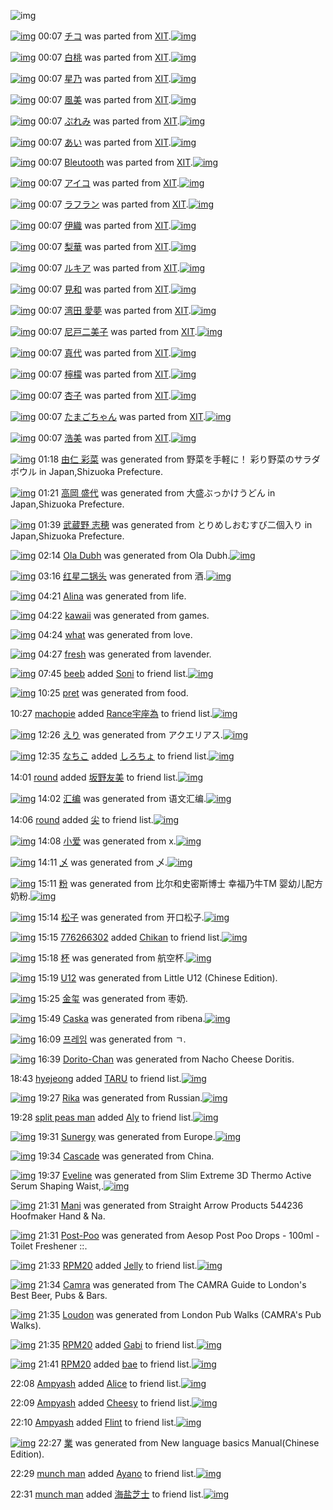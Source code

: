 ![img](http://gdrive-cdn.herokuapp.com/537b65a5bc09f0000721dda7/512px-barcode.png)

[![img](http://www.deviantsart.com/1vpo48m.png)](http://www.barcodekanojo.com/kanojo/1036483/%E3%83%81%E3%82%B3) 00:07 [チコ](http://www.barcodekanojo.com/kanojo/1036483/%E3%83%81%E3%82%B3) was parted from [XIT](http://www.barcodekanojo.com/kanojo/1036483/%E3%83%81%E3%82%B3).[![img](http://www.deviantsart.com/815jg6.jpeg)](http://www.barcodekanojo.com/user/209348/XIT) 

[![img](http://www.deviantsart.com/28jefgi.png)](http://www.barcodekanojo.com/kanojo/1201185/%E7%99%BD%E6%A1%83) 00:07 [白桃](http://www.barcodekanojo.com/kanojo/1201185/%E7%99%BD%E6%A1%83) was parted from [XIT](http://www.barcodekanojo.com/kanojo/1201185/%E7%99%BD%E6%A1%83).[![img](http://www.deviantsart.com/815jg6.jpeg)](http://www.barcodekanojo.com/user/209348/XIT) 

[![img](http://www.deviantsart.com/3b1qscm.png)](http://www.barcodekanojo.com/kanojo/2541776/%E6%98%9F%E4%B9%83) 00:07 [星乃](http://www.barcodekanojo.com/kanojo/2541776/%E6%98%9F%E4%B9%83) was parted from [XIT](http://www.barcodekanojo.com/kanojo/2541776/%E6%98%9F%E4%B9%83).[![img](http://www.deviantsart.com/815jg6.jpeg)](http://www.barcodekanojo.com/user/209348/XIT) 

[![img](http://www.deviantsart.com/3rkpevg.png)](http://www.barcodekanojo.com/kanojo/763409/%E9%A2%A8%E7%BE%8E) 00:07 [風美](http://www.barcodekanojo.com/kanojo/763409/%E9%A2%A8%E7%BE%8E) was parted from [XIT](http://www.barcodekanojo.com/kanojo/763409/%E9%A2%A8%E7%BE%8E).[![img](http://www.deviantsart.com/815jg6.jpeg)](http://www.barcodekanojo.com/user/209348/XIT) 

[![img](http://www.deviantsart.com/1d78ghh.png)](http://www.barcodekanojo.com/kanojo/1237854/%E3%81%B7%E3%82%8C%E3%81%BF) 00:07 [ぷれみ](http://www.barcodekanojo.com/kanojo/1237854/%E3%81%B7%E3%82%8C%E3%81%BF) was parted from [XIT](http://www.barcodekanojo.com/kanojo/1237854/%E3%81%B7%E3%82%8C%E3%81%BF).[![img](http://www.deviantsart.com/815jg6.jpeg)](http://www.barcodekanojo.com/user/209348/XIT) 

[![img](http://www.deviantsart.com/1spd1o7.png)](http://www.barcodekanojo.com/kanojo/432873/%E3%81%82%E3%81%84) 00:07 [あい](http://www.barcodekanojo.com/kanojo/432873/%E3%81%82%E3%81%84) was parted from [XIT](http://www.barcodekanojo.com/kanojo/432873/%E3%81%82%E3%81%84).[![img](http://www.deviantsart.com/815jg6.jpeg)](http://www.barcodekanojo.com/user/209348/XIT) 

[![img](http://www.deviantsart.com/3372ovh.png)](http://www.barcodekanojo.com/kanojo/968530/Bleutooth) 00:07 [Bleutooth](http://www.barcodekanojo.com/kanojo/968530/Bleutooth) was parted from [XIT](http://www.barcodekanojo.com/kanojo/968530/Bleutooth).[![img](http://www.deviantsart.com/815jg6.jpeg)](http://www.barcodekanojo.com/user/209348/XIT) 

[![img](http://www.deviantsart.com/2qegks8.png)](http://www.barcodekanojo.com/kanojo/1536707/%E3%82%A2%E3%82%A4%E3%82%B3) 00:07 [アイコ](http://www.barcodekanojo.com/kanojo/1536707/%E3%82%A2%E3%82%A4%E3%82%B3) was parted from [XIT](http://www.barcodekanojo.com/kanojo/1536707/%E3%82%A2%E3%82%A4%E3%82%B3).[![img](http://www.deviantsart.com/815jg6.jpeg)](http://www.barcodekanojo.com/user/209348/XIT) 

[![img](http://www.deviantsart.com/3h3e0u7.png)](http://www.barcodekanojo.com/kanojo/1720585/%E3%83%A9%E3%83%95%E3%83%A9%E3%83%B3) 00:07 [ラフラン](http://www.barcodekanojo.com/kanojo/1720585/%E3%83%A9%E3%83%95%E3%83%A9%E3%83%B3) was parted from [XIT](http://www.barcodekanojo.com/kanojo/1720585/%E3%83%A9%E3%83%95%E3%83%A9%E3%83%B3).[![img](http://www.deviantsart.com/815jg6.jpeg)](http://www.barcodekanojo.com/user/209348/XIT) 

[![img](http://www.deviantsart.com/qcjmca.png)](http://www.barcodekanojo.com/kanojo/1953216/%E4%BC%8A%E7%B9%94) 00:07 [伊織](http://www.barcodekanojo.com/kanojo/1953216/%E4%BC%8A%E7%B9%94) was parted from [XIT](http://www.barcodekanojo.com/kanojo/1953216/%E4%BC%8A%E7%B9%94).[![img](http://www.deviantsart.com/815jg6.jpeg)](http://www.barcodekanojo.com/user/209348/XIT) 

[![img](http://www.deviantsart.com/1ev12vd.png)](http://www.barcodekanojo.com/kanojo/2194910/%E6%A2%A8%E8%8F%AF) 00:07 [梨華](http://www.barcodekanojo.com/kanojo/2194910/%E6%A2%A8%E8%8F%AF) was parted from [XIT](http://www.barcodekanojo.com/kanojo/2194910/%E6%A2%A8%E8%8F%AF).[![img](http://www.deviantsart.com/815jg6.jpeg)](http://www.barcodekanojo.com/user/209348/XIT) 

[![img](http://www.deviantsart.com/1os4u14.png)](http://www.barcodekanojo.com/kanojo/1451661/%E3%83%AB%E3%82%AD%E3%82%A2) 00:07 [ルキア](http://www.barcodekanojo.com/kanojo/1451661/%E3%83%AB%E3%82%AD%E3%82%A2) was parted from [XIT](http://www.barcodekanojo.com/kanojo/1451661/%E3%83%AB%E3%82%AD%E3%82%A2).[![img](http://www.deviantsart.com/815jg6.jpeg)](http://www.barcodekanojo.com/user/209348/XIT) 

[![img](http://www.deviantsart.com/hl8dcm.png)](http://www.barcodekanojo.com/kanojo/1370500/%E8%A6%8B%E5%92%8C) 00:07 [見和](http://www.barcodekanojo.com/kanojo/1370500/%E8%A6%8B%E5%92%8C) was parted from [XIT](http://www.barcodekanojo.com/kanojo/1370500/%E8%A6%8B%E5%92%8C).[![img](http://www.deviantsart.com/815jg6.jpeg)](http://www.barcodekanojo.com/user/209348/XIT) 

[![img](http://www.deviantsart.com/1lvr8dv.png)](http://www.barcodekanojo.com/kanojo/1213760/%E6%B9%BE%E7%94%B0%20%E6%84%9B%E5%A4%A2) 00:07 [湾田 愛夢](http://www.barcodekanojo.com/kanojo/1213760/%E6%B9%BE%E7%94%B0%20%E6%84%9B%E5%A4%A2) was parted from [XIT](http://www.barcodekanojo.com/kanojo/1213760/%E6%B9%BE%E7%94%B0%20%E6%84%9B%E5%A4%A2).[![img](http://www.deviantsart.com/815jg6.jpeg)](http://www.barcodekanojo.com/user/209348/XIT) 

[![img](http://www.deviantsart.com/3hj1l8e.png)](http://www.barcodekanojo.com/kanojo/17872/%E5%B0%BC%E6%88%B8%E4%BA%8C%E7%BE%8E%E5%AD%90) 00:07 [尼戸二美子](http://www.barcodekanojo.com/kanojo/17872/%E5%B0%BC%E6%88%B8%E4%BA%8C%E7%BE%8E%E5%AD%90) was parted from [XIT](http://www.barcodekanojo.com/kanojo/17872/%E5%B0%BC%E6%88%B8%E4%BA%8C%E7%BE%8E%E5%AD%90).[![img](http://www.deviantsart.com/815jg6.jpeg)](http://www.barcodekanojo.com/user/209348/XIT) 

[![img](http://www.deviantsart.com/12ftn8d.png)](http://www.barcodekanojo.com/kanojo/2367444/%E7%9C%9F%E4%BB%A3) 00:07 [真代](http://www.barcodekanojo.com/kanojo/2367444/%E7%9C%9F%E4%BB%A3) was parted from [XIT](http://www.barcodekanojo.com/kanojo/2367444/%E7%9C%9F%E4%BB%A3).[![img](http://www.deviantsart.com/815jg6.jpeg)](http://www.barcodekanojo.com/user/209348/XIT) 

[![img](http://www.deviantsart.com/73iipk.png)](http://www.barcodekanojo.com/kanojo/2083854/%E6%AA%B8%E6%AA%AC) 00:07 [檸檬](http://www.barcodekanojo.com/kanojo/2083854/%E6%AA%B8%E6%AA%AC) was parted from [XIT](http://www.barcodekanojo.com/kanojo/2083854/%E6%AA%B8%E6%AA%AC).[![img](http://www.deviantsart.com/815jg6.jpeg)](http://www.barcodekanojo.com/user/209348/XIT) 

[![img](http://www.deviantsart.com/2m0qpqu.png)](http://www.barcodekanojo.com/kanojo/2500513/%E6%9D%8F%E5%AD%90) 00:07 [杏子](http://www.barcodekanojo.com/kanojo/2500513/%E6%9D%8F%E5%AD%90) was parted from [XIT](http://www.barcodekanojo.com/kanojo/2500513/%E6%9D%8F%E5%AD%90).[![img](http://www.deviantsart.com/815jg6.jpeg)](http://www.barcodekanojo.com/user/209348/XIT) 

[![img](http://www.deviantsart.com/14amah.png)](http://www.barcodekanojo.com/kanojo/1720173/%E3%81%9F%E3%81%BE%E3%81%94%E3%81%A1%E3%82%83%E3%82%93) 00:07 [たまごちゃん](http://www.barcodekanojo.com/kanojo/1720173/%E3%81%9F%E3%81%BE%E3%81%94%E3%81%A1%E3%82%83%E3%82%93) was parted from [XIT](http://www.barcodekanojo.com/kanojo/1720173/%E3%81%9F%E3%81%BE%E3%81%94%E3%81%A1%E3%82%83%E3%82%93).[![img](http://www.deviantsart.com/815jg6.jpeg)](http://www.barcodekanojo.com/user/209348/XIT) 

[![img](http://www.deviantsart.com/30ojnnl.png)](http://www.barcodekanojo.com/kanojo/764104/%E6%B5%A9%E7%BE%8E) 00:07 [浩美](http://www.barcodekanojo.com/kanojo/764104/%E6%B5%A9%E7%BE%8E) was parted from [XIT](http://www.barcodekanojo.com/kanojo/764104/%E6%B5%A9%E7%BE%8E).[![img](http://www.deviantsart.com/815jg6.jpeg)](http://www.barcodekanojo.com/user/209348/XIT) 

[![img](http://www.deviantsart.com/2vj871q.png)](http://www.barcodekanojo.com/kanojo/3193774/%E7%94%B1%E4%BB%81%20%E5%BD%A9%E8%8F%9C) 01:18 [由仁 彩菜](http://www.barcodekanojo.com/kanojo/3193774/%E7%94%B1%E4%BB%81%20%E5%BD%A9%E8%8F%9C) was generated from 野菜を手軽に！ 彩り野菜のサラダボウル in Japan,Shizuoka Prefecture.

[![img](http://www.deviantsart.com/3cj49e6.png)](http://www.barcodekanojo.com/kanojo/3193775/%E9%AB%98%E5%B2%A1%20%E7%9B%9B%E4%BB%A3) 01:21 [高岡 盛代](http://www.barcodekanojo.com/kanojo/3193775/%E9%AB%98%E5%B2%A1%20%E7%9B%9B%E4%BB%A3) was generated from 大盛ぶっかけうどん in Japan,Shizuoka Prefecture.

[![img](http://www.deviantsart.com/4c7ejp.png)](http://www.barcodekanojo.com/kanojo/3193776/%E6%AD%A6%E8%94%B5%E9%87%8E%20%E5%BF%97%E7%A9%82) 01:39 [武蔵野 志穂](http://www.barcodekanojo.com/kanojo/3193776/%E6%AD%A6%E8%94%B5%E9%87%8E%20%E5%BF%97%E7%A9%82) was generated from とりめしおむすび二個入り in Japan,Shizuoka Prefecture.

[![img](http://www.deviantsart.com/28jjq53.png)](http://www.barcodekanojo.com/kanojo/3193777/Ola%20Dubh) 02:14 [Ola Dubh](http://www.barcodekanojo.com/kanojo/3193777/Ola%20Dubh) was generated from Ola Dubh.[![img](http://www.deviantsart.com/1f9u3cq.jpeg)](http://www.barcodekanojo.com/product_images/barcode/6019705/1427562789/Ola%20Dubh.jpg) 

[![img](http://www.deviantsart.com/ulhnt2.png)](http://www.barcodekanojo.com/kanojo/3193778/%E7%BA%A2%E6%98%9F%E4%BA%8C%E9%94%85%E5%A4%B4) 03:16 [红星二锅头](http://www.barcodekanojo.com/kanojo/3193778/%E7%BA%A2%E6%98%9F%E4%BA%8C%E9%94%85%E5%A4%B4) was generated from 酒.[![img](http://www.deviantsart.com/7na2la.jpeg)](http://www.barcodekanojo.com/product_images/barcode/1925308/1299257226/%E7%B4%85%E6%98%9F%E4%BA%8C%E9%94%85%E5%A4%B4%E6%B4%92.jpg) 

[![img](http://www.deviantsart.com/1mbpc28.png)](http://www.barcodekanojo.com/kanojo/3193779/Alina) 04:21 [Alina](http://www.barcodekanojo.com/kanojo/3193779/Alina) was generated from life.

[![img](http://www.deviantsart.com/3p4qgk3.png)](http://www.barcodekanojo.com/kanojo/3193780/kawaii) 04:22 [kawaii](http://www.barcodekanojo.com/kanojo/3193780/kawaii) was generated from games.

[![img](http://www.deviantsart.com/3bbi2tf.png)](http://www.barcodekanojo.com/kanojo/3193781/what) 04:24 [what](http://www.barcodekanojo.com/kanojo/3193781/what) was generated from love.

[![img](http://www.deviantsart.com/1fesobo.png)](http://www.barcodekanojo.com/kanojo/3193782/fresh) 04:27 [fresh](http://www.barcodekanojo.com/kanojo/3193782/fresh) was generated from lavender.

[![img](http://www.deviantsart.com/1d84a6f.jpeg)](http://www.barcodekanojo.com/user/495412/beeb) 07:45 [beeb](http://www.barcodekanojo.com/user/495412/beeb) added [Soni](http://www.barcodekanojo.com/kanojo/3193059/Soni) to friend list.[![img](http://www.deviantsart.com/11c527v.png)](http://www.barcodekanojo.com/kanojo/3193059/Soni) 

[![img](http://www.deviantsart.com/1ejou1a.png)](http://www.barcodekanojo.com/kanojo/3193783/pret) 10:25 [pret](http://www.barcodekanojo.com/kanojo/3193783/pret) was generated from food.

10:27 [machopie](http://www.barcodekanojo.com/user/500743/machopie) added [Rance宇座為](http://www.barcodekanojo.com/kanojo/2571007/Rance%E5%AE%87%E5%BA%A7%E7%82%BA) to friend list.[![img](http://www.deviantsart.com/2vk2co8.png)](http://www.barcodekanojo.com/kanojo/2571007/Rance%E5%AE%87%E5%BA%A7%E7%82%BA) 

[![img](http://www.deviantsart.com/3m5cho6.png)](http://www.barcodekanojo.com/kanojo/3193784/%E3%81%88%E3%82%8A) 12:26 [えり](http://www.barcodekanojo.com/kanojo/3193784/%E3%81%88%E3%82%8A) was generated from アクエリアス.[![img](http://www.deviantsart.com/q22mps.jpeg)](http://www.barcodekanojo.com/product_images/barcode/2045315/1300603768/%E3%82%A2%E3%82%AF%E3%82%A8%E3%83%AA%E3%82%A2%E3%82%B9500ml.jpg) 

[![img](http://www.deviantsart.com/1lb4fit.jpeg)](http://www.barcodekanojo.com/user/314581/%E3%81%AA%E3%81%A1%E3%81%93) 12:35 [なちこ](http://www.barcodekanojo.com/user/314581/%E3%81%AA%E3%81%A1%E3%81%93) added [しろちょ](http://www.barcodekanojo.com/kanojo/3169874/%E3%81%97%E3%82%8D%E3%81%A1%E3%82%87) to friend list.[![img](http://www.deviantsart.com/1bl9q02.png)](http://www.barcodekanojo.com/kanojo/3169874/%E3%81%97%E3%82%8D%E3%81%A1%E3%82%87) 

14:01 [round](http://www.barcodekanojo.com/user/500749/round) added [坂野友美](http://www.barcodekanojo.com/kanojo/2389436/%E5%9D%82%E9%87%8E%E5%8F%8B%E7%BE%8E) to friend list.[![img](http://www.deviantsart.com/2e5dvqg.png)](http://www.barcodekanojo.com/kanojo/2389436/%E5%9D%82%E9%87%8E%E5%8F%8B%E7%BE%8E) 

[![img](http://www.deviantsart.com/3hu7k5t.png)](http://www.barcodekanojo.com/kanojo/3193785/%E6%B1%87%E7%BC%96) 14:02 [汇编](http://www.barcodekanojo.com/kanojo/3193785/%E6%B1%87%E7%BC%96) was generated from 语文汇编.[![img](http://www.deviantsart.com/19hk2b0.jpeg)](http://www.barcodekanojo.com/product_images/barcode/6019717/1427605357/%E8%AF%AD%E6%96%87%E6%B1%87%E7%BC%96.jpg) 

14:06 [round](http://www.barcodekanojo.com/user/500749/round) added [尖](http://www.barcodekanojo.com/kanojo/2462773/%E5%B0%96) to friend list.[![img](http://www.deviantsart.com/g8e1mh.png)](http://www.barcodekanojo.com/kanojo/2462773/%E5%B0%96) 

[![img](http://www.deviantsart.com/smmk9b.png)](http://www.barcodekanojo.com/kanojo/3193786/%E5%B0%8F%E7%88%B1) 14:08 [小爱](http://www.barcodekanojo.com/kanojo/3193786/%E5%B0%8F%E7%88%B1) was generated from x.[![img](http://www.deviantsart.com/1gd2onm.jpeg)](http://www.barcodekanojo.com/product_images/barcode/6019719/1427605652/x.jpg) 

[![img](http://www.deviantsart.com/u2dkie.png)](http://www.barcodekanojo.com/kanojo/3193787/%E4%B9%84) 14:11 [乄](http://www.barcodekanojo.com/kanojo/3193787/%E4%B9%84) was generated from 乄.[![img](http://www.deviantsart.com/3do9tuu.jpeg)](http://www.barcodekanojo.com/product_images/barcode/6019720/1427605875/%E4%B9%84.jpg) 

[![img](http://www.deviantsart.com/a4vfc9.png)](http://www.barcodekanojo.com/kanojo/3193788/%E7%B2%89) 15:11 [粉](http://www.barcodekanojo.com/kanojo/3193788/%E7%B2%89) was generated from 比尔和史密斯博士 幸福乃牛TM 婴幼儿配方奶粉.[![img](http://www.deviantsart.com/3jilnvj.jpeg)](http://www.barcodekanojo.com/product_images/barcode/6019721/1427609505/%E6%AF%94%E5%B0%94%E5%92%8C%E5%8F%B2%E5%AF%86%E6%96%AF%E5%8D%9A%E5%A3%AB%20%E5%B9%B8%E7%A6%8F%E4%B9%83%E7%89%9BTM%20%E5%A9%B4%E5%B9%BC%E5%84%BF%E9%85%8D%E6%96%B9%E5%A5%B6%E7%B2%89.jpg) 

[![img](http://www.deviantsart.com/h3u4q0.png)](http://www.barcodekanojo.com/kanojo/3193789/%E6%9D%BE%E5%AD%90) 15:14 [松子](http://www.barcodekanojo.com/kanojo/3193789/%E6%9D%BE%E5%AD%90) was generated from 开口松子.[![img](http://www.deviantsart.com/3i66b2c.jpeg)](http://www.barcodekanojo.com/product_images/barcode/6019722/1427609625/%E5%BC%80%E5%8F%A3%E6%9D%BE%E5%AD%90.jpg) 

[![img](http://www.deviantsart.com/3q9d327.jpeg)](http://www.barcodekanojo.com/user/500750/776266302) 15:15 [776266302](http://www.barcodekanojo.com/user/500750/776266302) added [Chikan](http://www.barcodekanojo.com/kanojo/1881016/Chikan) to friend list.[![img](http://www.deviantsart.com/3euisqo.png)](http://www.barcodekanojo.com/kanojo/1881016/Chikan) 

[![img](http://www.deviantsart.com/3qccvju.png)](http://www.barcodekanojo.com/kanojo/3193790/%E6%9D%AF) 15:18 [杯](http://www.barcodekanojo.com/kanojo/3193790/%E6%9D%AF) was generated from 航空杯.[![img](http://www.deviantsart.com/15ghr9t.jpeg)](http://www.barcodekanojo.com/product_images/barcode/6019724/1427609845/%E8%88%AA%E7%A9%BA%E6%9D%AF.jpg) 

[![img](http://www.deviantsart.com/3e5spq4.png)](http://www.barcodekanojo.com/kanojo/3193791/U12) 15:19 [U12](http://www.barcodekanojo.com/kanojo/3193791/U12) was generated from Little U12 (Chinese Edition).

[![img](http://www.deviantsart.com/12cjm8n.png)](http://www.barcodekanojo.com/kanojo/3193792/%E9%87%91%E7%8E%BA) 15:25 [金玺](http://www.barcodekanojo.com/kanojo/3193792/%E9%87%91%E7%8E%BA) was generated from 枣奶.

[![img](http://www.deviantsart.com/1cv8gba.png)](http://www.barcodekanojo.com/kanojo/3193793/Caska) 15:49 [Caska](http://www.barcodekanojo.com/kanojo/3193793/Caska) was generated from ribena.[![img](http://www.deviantsart.com/16429b8.jpeg)](http://www.barcodekanojo.com/product_images/barcode/6019727/1427611743/ribena.jpg) 

[![img](http://www.deviantsart.com/2fcijhk.png)](http://www.barcodekanojo.com/kanojo/3193794/%ED%94%84%EB%A0%88%EC%9E%84) 16:09 [프레임](http://www.barcodekanojo.com/kanojo/3193794/%ED%94%84%EB%A0%88%EC%9E%84) was generated from ㄱ.

[![img](http://www.deviantsart.com/3bh4029.png)](http://www.barcodekanojo.com/kanojo/3193795/Dorito-Chan) 16:39 [Dorito-Chan](http://www.barcodekanojo.com/kanojo/3193795/Dorito-Chan) was generated from Nacho Cheese Doritis.

18:43 [hyejeong](http://www.barcodekanojo.com/user/468652/hyejeong) added [TARU](http://www.barcodekanojo.com/kanojo/2960353/TARU) to friend list.[![img](http://www.deviantsart.com/3lhnop5.png)](http://www.barcodekanojo.com/kanojo/2960353/TARU) 

[![img](http://www.deviantsart.com/95ks2e.png)](http://www.barcodekanojo.com/kanojo/3193796/Rika) 19:27 [Rika](http://www.barcodekanojo.com/kanojo/3193796/Rika) was generated from Russian.[![img](http://www.deviantsart.com/31feo1r.jpeg)](http://www.barcodekanojo.com/product_images/barcode/6019731/1427624769/Russian.jpg) 

19:28 [split peas man](http://www.barcodekanojo.com/user/500754/split%20peas%20man) added [Aly](http://www.barcodekanojo.com/kanojo/2828747/Aly) to friend list.[![img](http://www.deviantsart.com/1v4pmfn.png)](http://www.barcodekanojo.com/kanojo/2828747/Aly) 

[![img](http://www.deviantsart.com/1vnrshr.png)](http://www.barcodekanojo.com/kanojo/3193797/Sunergy) 19:31 [Sunergy](http://www.barcodekanojo.com/kanojo/3193797/Sunergy) was generated from Europe.[![img](http://www.deviantsart.com/2vlgitl.jpeg)](http://www.barcodekanojo.com/product_images/barcode/6019733/1427625035/Europe.jpg) 

[![img](http://www.deviantsart.com/16bliae.png)](http://www.barcodekanojo.com/kanojo/3193798/Cascade) 19:34 [Cascade](http://www.barcodekanojo.com/kanojo/3193798/Cascade) was generated from China.

[![img](http://www.deviantsart.com/1a399st.png)](http://www.barcodekanojo.com/kanojo/3193799/Eveline) 19:37 [Eveline](http://www.barcodekanojo.com/kanojo/3193799/Eveline) was generated from Slim Extreme 3D Thermo Active Serum Shaping Waist,.[![img](http://www.deviantsart.com/dvsrqq.jpeg)](http://www.barcodekanojo.com/product_images/barcode/6019735/1427625450/Slim%20Extreme%203D%20Thermo%20Active%20Serum%20Shaping%20Waist%2C.jpg) 

[![img](http://www.deviantsart.com/3pr7gfg.png)](http://www.barcodekanojo.com/kanojo/3193800/Mani) 21:31 [Mani](http://www.barcodekanojo.com/kanojo/3193800/Mani) was generated from Straight Arrow Products 544236 Hoofmaker Hand &amp; Na.

[![img](http://www.deviantsart.com/13fnlae.png)](http://www.barcodekanojo.com/kanojo/3193801/Post-Poo) 21:31 [Post-Poo](http://www.barcodekanojo.com/kanojo/3193801/Post-Poo) was generated from Aesop Post Poo Drops - 100ml - Toilet Freshener ::.

[![img](http://www.deviantsart.com/1m0o1ih.jpeg)](http://www.barcodekanojo.com/user/397515/RPM20) 21:33 [RPM20](http://www.barcodekanojo.com/user/397515/RPM20) added [Jelly](http://www.barcodekanojo.com/kanojo/657548/Jelly) to friend list.[![img](http://www.deviantsart.com/2da5ui9.png)](http://www.barcodekanojo.com/kanojo/657548/Jelly) 

[![img](http://www.deviantsart.com/2j49g9q.png)](http://www.barcodekanojo.com/kanojo/3193802/Camra) 21:34 [Camra](http://www.barcodekanojo.com/kanojo/3193802/Camra) was generated from The CAMRA Guide to London's Best Beer, Pubs &amp; Bars.

[![img](http://www.deviantsart.com/30ervj1.png)](http://www.barcodekanojo.com/kanojo/3193803/Loudon) 21:35 [Loudon](http://www.barcodekanojo.com/kanojo/3193803/Loudon) was generated from London Pub Walks (CAMRA's Pub Walks).

[![img](http://www.deviantsart.com/1m0o1ih.jpeg)](http://www.barcodekanojo.com/user/397515/RPM20) 21:35 [RPM20](http://www.barcodekanojo.com/user/397515/RPM20) added [Gabi](http://www.barcodekanojo.com/kanojo/3126694/Gabi) to friend list.[![img](http://www.deviantsart.com/2kb2ous.png)](http://www.barcodekanojo.com/kanojo/3126694/Gabi) 

[![img](http://www.deviantsart.com/1m0o1ih.jpeg)](http://www.barcodekanojo.com/user/397515/RPM20) 21:41 [RPM20](http://www.barcodekanojo.com/user/397515/RPM20) added [bae](http://www.barcodekanojo.com/kanojo/3119190/bae) to friend list.[![img](http://www.deviantsart.com/35u2c3t.png)](http://www.barcodekanojo.com/kanojo/3119190/bae) 

22:08 [Ampyash](http://www.barcodekanojo.com/user/500727/Ampyash) added [Alice](http://www.barcodekanojo.com/kanojo/1640841/Alice) to friend list.[![img](http://www.deviantsart.com/3l3a5bt.png)](http://www.barcodekanojo.com/kanojo/1640841/Alice) 

22:09 [Ampyash](http://www.barcodekanojo.com/user/500727/Ampyash) added [Cheesy](http://www.barcodekanojo.com/kanojo/2500933/Cheesy) to friend list.[![img](http://www.deviantsart.com/83d7i5.png)](http://www.barcodekanojo.com/kanojo/2500933/Cheesy) 

22:10 [Ampyash](http://www.barcodekanojo.com/user/500727/Ampyash) added [Flint](http://www.barcodekanojo.com/kanojo/2989902/Flint) to friend list.[![img](http://www.deviantsart.com/3tnj937.png)](http://www.barcodekanojo.com/kanojo/2989902/Flint) 

[![img](http://www.deviantsart.com/an2san.png)](http://www.barcodekanojo.com/kanojo/3193804/%E6%A5%AD) 22:27 [業](http://www.barcodekanojo.com/kanojo/3193804/%E6%A5%AD) was generated from New language basics Manual(Chinese Edition).

22:29 [munch man](http://www.barcodekanojo.com/user/500757/munch%20man) added [Ayano](http://www.barcodekanojo.com/kanojo/2647283/Ayano) to friend list.[![img](http://www.deviantsart.com/26sffpe.png)](http://www.barcodekanojo.com/kanojo/2647283/Ayano) 

22:31 [munch man](http://www.barcodekanojo.com/user/500757/munch%20man) added [海盐芝士](http://www.barcodekanojo.com/kanojo/3157000/%E6%B5%B7%E7%9B%90%E8%8A%9D%E5%A3%AB) to friend list.[![img](http://www.deviantsart.com/2udi6vg.png)](http://www.barcodekanojo.com/kanojo/3157000/%E6%B5%B7%E7%9B%90%E8%8A%9D%E5%A3%AB) 

